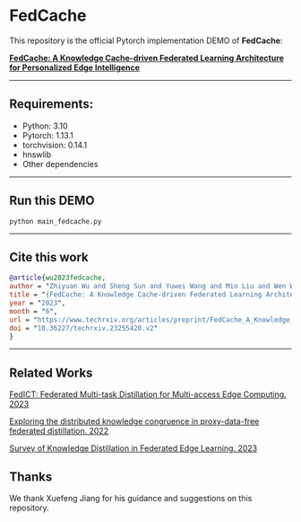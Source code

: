 # FedCache

This repository is the official Pytorch implementation DEMO of **FedCache**:

[**FedCache: A Knowledge Cache-driven Federated Learning Architecture for Personalized Edge Intelligence**](https://www.techrxiv.org/articles/preprint/FedCache_A_Knowledge_Cache-driven_Federated_Learning_Architecture_for_Personalized_Edge_Intelligence/23255420)

--------------------------
## Requirements:
- Python:  3.10
- Pytorch:  1.13.1
- torchvision:  0.14.1
- hnswlib
- Other dependencies

-------
## Run this DEMO
```python main_fedcache.py```

-------

## Cite this work
```bibtex
@article{wu2023fedcache,
author = "Zhiyuan Wu and Sheng Sun and Yuwei Wang and Min Liu and Wen Wang and Xuefeng Jiang and Bo Gao and Jinda Lu",
title = "{FedCache: A Knowledge Cache-driven Federated Learning Architecture for Personalized Edge Intelligence}",
year = "2023",
month = "6",
url = "https://www.techrxiv.org/articles/preprint/FedCache_A_Knowledge_Cache-driven_Federated_Learning_Architecture_for_Personalized_Edge_Intelligence/23255420",
doi = "10.36227/techrxiv.23255420.v2"
}
```

-------

## Related Works

[FedICT: Federated Multi-task Distillation for Multi-access Edge Computing. 2023](https://scholar.google.com/citations?view_op=view_citation&hl=en&user=Ry0tmJUAAAAJ&citation_for_view=Ry0tmJUAAAAJ:g5m5HwL7SMYC)

[Exploring the distributed knowledge congruence in proxy-data-free federated distillation. 2022](https://scholar.google.com/citations?view_op=view_citation&hl=en&user=Ry0tmJUAAAAJ&citation_for_view=Ry0tmJUAAAAJ:HoB7MX3m0LUC)

[Survey of Knowledge Distillation in Federated Edge Learning. 2023](https://scholar.google.com/citations?view_op=view_citation&hl=en&user=Ry0tmJUAAAAJ&citation_for_view=Ry0tmJUAAAAJ:ZHo1McVdvXMC)

## Thanks

We thank Xuefeng Jiang for his guidance and suggestions on this repository.